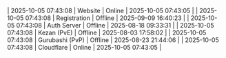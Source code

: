 | 2025-10-05 07:43:08 | Website | Online | 2025-10-05 07:43:05 |
| 2025-10-05 07:43:08 | Registration | Offline | 2025-09-09 16:40:23 |
| 2025-10-05 07:43:08 | Auth Server | Offline | 2025-08-18 09:33:31 |
| 2025-10-05 07:43:08 | Kezan (PvE) | Offline | 2025-08-03 17:58:02 |
| 2025-10-05 07:43:08 | Gurubashi (PvP) | Offline | 2025-08-23 21:44:06 |
| 2025-10-05 07:43:08 | Cloudflare | Online | 2025-10-05 07:43:05 |
